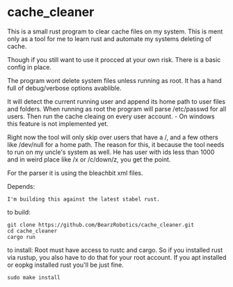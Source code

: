 # cache_cleaner
This is a small rust program to clear cache files on my system. 
This is ment only as a tool for me to learn rust and automate 
my systems deleting of cache.

Though if you still want to use it procced at your own risk.
There is a basic config in place.

The program wont delete system files unless running as root. 
It has a hand full of debug/verbose options avablible.

It will detect the current running user and append its home path
to user files and folders. When running as root the program will 
parse /etc/passwd for all users. Then run the cache cleaing on 
every user account. - On windows this feature is not implemented yet.

Right now the tool will only skip over users that have a /, and a few
others like /dev/null for a home path. The reason for this, it because the 
tool needs to run on my uncle's system as well. He has user with
ids less than 1000 and in weird place like /x or /c/down/z, you
get the point. 

For the parser it is using the bleachbit xml files.

Depends:

    I'm building this against the latest stabel rust. 

to build:

    git clone https://github.com/BearzRobotics/cache_cleaner.git
    cd cache_cleaner
    cargo run

to install:
    Root must have access to rustc and cargo. So if you installed rust via rustup,
    you also have to do that for your root account. If you apt installed or eopkg installed
    rust you'll be just fine.

    sudo make install
